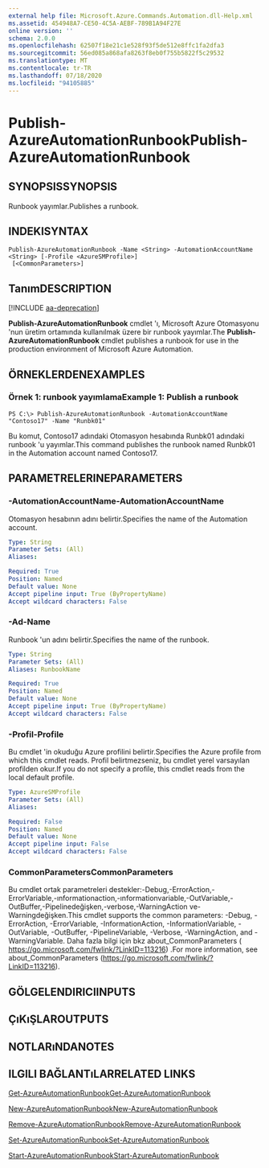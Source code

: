 ```yaml
---
external help file: Microsoft.Azure.Commands.Automation.dll-Help.xml
ms.assetid: 454948A7-CE50-4C5A-AEBF-789B1A94F27E
online version: ''
schema: 2.0.0
ms.openlocfilehash: 62507f18e21c1e528f93f5de512e8ffc1fa2dfa3
ms.sourcegitcommit: 56ed085a868afa8263f8eb0f755b5822f5c29532
ms.translationtype: MT
ms.contentlocale: tr-TR
ms.lasthandoff: 07/18/2020
ms.locfileid: "94105885"
---
```

# <span data-ttu-id="7dd85-101">Publish-AzureAutomationRunbook</span><span class="sxs-lookup"><span data-stu-id="7dd85-101">Publish-AzureAutomationRunbook</span></span>

## <span data-ttu-id="7dd85-102">SYNOPSIS</span><span class="sxs-lookup"><span data-stu-id="7dd85-102">SYNOPSIS</span></span>

<span data-ttu-id="7dd85-103">Runbook yayımlar.</span><span class="sxs-lookup"><span data-stu-id="7dd85-103">Publishes a runbook.</span></span>

## <span data-ttu-id="7dd85-104">INDEKI</span><span class="sxs-lookup"><span data-stu-id="7dd85-104">SYNTAX</span></span>

```
Publish-AzureAutomationRunbook -Name <String> -AutomationAccountName <String> [-Profile <AzureSMProfile>]
 [<CommonParameters>]
```

## <span data-ttu-id="7dd85-105">Tanım</span><span class="sxs-lookup"><span data-stu-id="7dd85-105">DESCRIPTION</span></span>

[!INCLUDE [aa-deprecation](../include/aa-deprecation.md)]

<span data-ttu-id="7dd85-106">**Publish-AzureAutomationRunbook** cmdlet 'ı, Microsoft Azure Otomasyonu 'nun üretim ortamında kullanılmak üzere bir runbook yayımlar.</span><span class="sxs-lookup"><span data-stu-id="7dd85-106">The **Publish-AzureAutomationRunbook** cmdlet publishes a runbook for use in the production environment of Microsoft Azure Automation.</span></span>

## <span data-ttu-id="7dd85-107">ÖRNEKLERDEN</span><span class="sxs-lookup"><span data-stu-id="7dd85-107">EXAMPLES</span></span>

### <span data-ttu-id="7dd85-108">Örnek 1: runbook yayımlama</span><span class="sxs-lookup"><span data-stu-id="7dd85-108">Example 1: Publish a runbook</span></span>
```
PS C:\> Publish-AzureAutomationRunbook -AutomationAccountName "Contoso17" -Name "Runbk01"
```

<span data-ttu-id="7dd85-109">Bu komut, Contoso17 adındaki Otomasyon hesabında Runbk01 adındaki runbook 'u yayımlar.</span><span class="sxs-lookup"><span data-stu-id="7dd85-109">This command publishes the runbook named Runbk01 in the Automation account named Contoso17.</span></span>

## <span data-ttu-id="7dd85-110">PARAMETRELERINE</span><span class="sxs-lookup"><span data-stu-id="7dd85-110">PARAMETERS</span></span>

### <span data-ttu-id="7dd85-111">-AutomationAccountName</span><span class="sxs-lookup"><span data-stu-id="7dd85-111">-AutomationAccountName</span></span>
<span data-ttu-id="7dd85-112">Otomasyon hesabının adını belirtir.</span><span class="sxs-lookup"><span data-stu-id="7dd85-112">Specifies the name of the Automation account.</span></span>

```yaml
Type: String
Parameter Sets: (All)
Aliases: 

Required: True
Position: Named
Default value: None
Accept pipeline input: True (ByPropertyName)
Accept wildcard characters: False
```

### <span data-ttu-id="7dd85-113">-Ad</span><span class="sxs-lookup"><span data-stu-id="7dd85-113">-Name</span></span>
<span data-ttu-id="7dd85-114">Runbook 'un adını belirtir.</span><span class="sxs-lookup"><span data-stu-id="7dd85-114">Specifies the name of the runbook.</span></span>

```yaml
Type: String
Parameter Sets: (All)
Aliases: RunbookName

Required: True
Position: Named
Default value: None
Accept pipeline input: True (ByPropertyName)
Accept wildcard characters: False
```

### <span data-ttu-id="7dd85-115">-Profil</span><span class="sxs-lookup"><span data-stu-id="7dd85-115">-Profile</span></span>
<span data-ttu-id="7dd85-116">Bu cmdlet 'in okuduğu Azure profilini belirtir.</span><span class="sxs-lookup"><span data-stu-id="7dd85-116">Specifies the Azure profile from which this cmdlet reads.</span></span>
<span data-ttu-id="7dd85-117">Profil belirtmezseniz, bu cmdlet yerel varsayılan profilden okur.</span><span class="sxs-lookup"><span data-stu-id="7dd85-117">If you do not specify a profile, this cmdlet reads from the local default profile.</span></span>

```yaml
Type: AzureSMProfile
Parameter Sets: (All)
Aliases: 

Required: False
Position: Named
Default value: None
Accept pipeline input: False
Accept wildcard characters: False
```

### <span data-ttu-id="7dd85-118">CommonParameters</span><span class="sxs-lookup"><span data-stu-id="7dd85-118">CommonParameters</span></span>
<span data-ttu-id="7dd85-119">Bu cmdlet ortak parametreleri destekler:-Debug,-ErrorAction,-ErrorVariable,-ınformationaction,-ınformationvariable,-OutVariable,-OutBuffer,-Pipelinedeğişken,-verbose,-WarningAction ve-Warningdeğişken.</span><span class="sxs-lookup"><span data-stu-id="7dd85-119">This cmdlet supports the common parameters: -Debug, -ErrorAction, -ErrorVariable, -InformationAction, -InformationVariable, -OutVariable, -OutBuffer, -PipelineVariable, -Verbose, -WarningAction, and -WarningVariable.</span></span> <span data-ttu-id="7dd85-120">Daha fazla bilgi için bkz about_CommonParameters ( https://go.microsoft.com/fwlink/?LinkID=113216) .</span><span class="sxs-lookup"><span data-stu-id="7dd85-120">For more information, see about_CommonParameters (https://go.microsoft.com/fwlink/?LinkID=113216).</span></span>

## <span data-ttu-id="7dd85-121">GÖLGELENDIRICI</span><span class="sxs-lookup"><span data-stu-id="7dd85-121">INPUTS</span></span>

## <span data-ttu-id="7dd85-122">ÇıKıŞLAR</span><span class="sxs-lookup"><span data-stu-id="7dd85-122">OUTPUTS</span></span>

## <span data-ttu-id="7dd85-123">NOTLARıNDA</span><span class="sxs-lookup"><span data-stu-id="7dd85-123">NOTES</span></span>

## <span data-ttu-id="7dd85-124">ILGILI BAĞLANTıLAR</span><span class="sxs-lookup"><span data-stu-id="7dd85-124">RELATED LINKS</span></span>

[<span data-ttu-id="7dd85-125">Get-AzureAutomationRunbook</span><span class="sxs-lookup"><span data-stu-id="7dd85-125">Get-AzureAutomationRunbook</span></span>](./Get-AzureAutomationRunbook.md)

[<span data-ttu-id="7dd85-126">New-AzureAutomationRunbook</span><span class="sxs-lookup"><span data-stu-id="7dd85-126">New-AzureAutomationRunbook</span></span>](./New-AzureAutomationRunbook.md)

[<span data-ttu-id="7dd85-127">Remove-AzureAutomationRunbook</span><span class="sxs-lookup"><span data-stu-id="7dd85-127">Remove-AzureAutomationRunbook</span></span>](./Remove-AzureAutomationRunbook.md)

[<span data-ttu-id="7dd85-128">Set-AzureAutomationRunbook</span><span class="sxs-lookup"><span data-stu-id="7dd85-128">Set-AzureAutomationRunbook</span></span>](./Set-AzureAutomationRunbook.md)

[<span data-ttu-id="7dd85-129">Start-AzureAutomationRunbook</span><span class="sxs-lookup"><span data-stu-id="7dd85-129">Start-AzureAutomationRunbook</span></span>](./Start-AzureAutomationRunbook.md)


